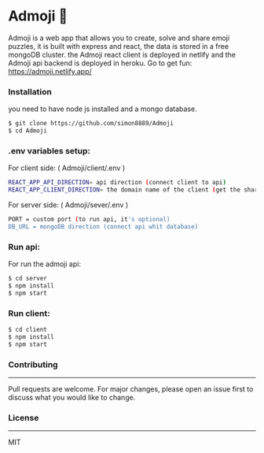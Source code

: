 # Admoji 🤔
Admoji is a web app that allows you to create, solve and share emoji puzzles, it is built with express and react, the data is stored in a free mongoDB cluster. the Admoji react client  is deployed in netlify and the Admoji api backend is deployed in heroku.
Go to get fun: https://admoji.netlify.app/
### Installation
you need to have node js installed and a mongo database.
```sh
$ git clone https://github.com/simon8889/Admoji
$ cd Admoji
```
### .env variables setup:
For client side: ( Admoji/client/.env )
```sh
REACT_APP_API_DIRECTION= api direction (connect client to api)
REACT_APP_CLIENT_DIRECTION= the domain name of the client (get the share links)
```
For server side: ( Admoji/sever/.env )
```sh
PORT = custom port (to run api, it's optional)
DB_URL = mongoDB direction (connect api whit database)
```
### Run api:
For run the admoji api:
```sh
$ cd server
$ npm install
$ npm start
```
### Run client:
```sh
$ cd client
$ npm install
$ npm start
```
### Contributing
---
Pull requests are welcome. For major changes, please open an issue first to discuss what you would like to change.

### License
----
MIT